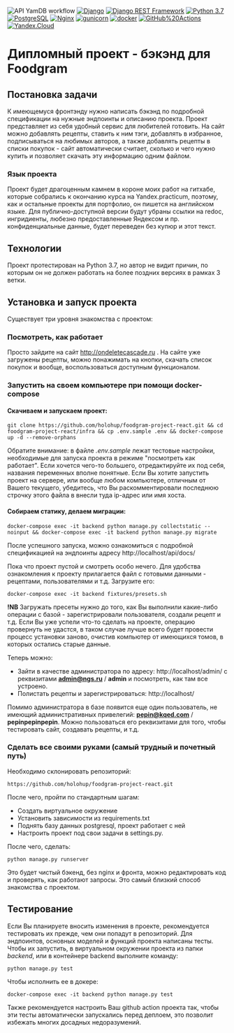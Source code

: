 ![API YamDB workflow](https://github.com/holohup/foodgram-project-react/actions/workflows/foodgram.yml/badge.svg)
[![Django](https://img.shields.io/badge/-Django-464646?style=flat-square&logo=Django)](https://www.djangoproject.com/)
[![Django REST Framework](https://img.shields.io/badge/-Django%20REST%20Framework-464646?style=flat-square&logo=Django%20REST%20Framework)](https://www.django-rest-framework.org/)
[![Python 3.7](https://img.shields.io/badge/python-3.7-blue.svg)](https://www.python.org/downloads/release/python-370/)
[![PostgreSQL](https://img.shields.io/badge/-PostgreSQL-464646?style=flat-square&logo=PostgreSQL)](https://www.postgresql.org/)
[![Nginx](https://img.shields.io/badge/-NGINX-464646?style=flat-square&logo=NGINX)](https://nginx.org/ru/)
[![gunicorn](https://img.shields.io/badge/-gunicorn-464646?style=flat-square&logo=gunicorn)](https://gunicorn.org/)
[![docker](https://img.shields.io/badge/-Docker-464646?style=flat-square&logo=docker)](https://www.docker.com/)
[![GitHub%20Actions](https://img.shields.io/badge/-GitHub%20Actions-464646?style=flat-square&logo=GitHub%20actions)](https://github.com/features/actions)
[![Yandex.Cloud](https://img.shields.io/badge/-Yandex.Cloud-464646?style=flat-square&logo=Yandex.Cloud)](https://cloud.yandex.ru/)

# Дипломный проект - бэкэнд для Foodgram

## Постановка задачи

К имеющемуся фронтэнду нужно написать бэкэнд по подробной спецификации на нужные эндпоинты и описанию проекта. Проект представляет из себя удобный сервис для любителей готовить. На сайт можно добавлять рецепты, ставить к ним тэги, добавлять в избранное, подписываться на любимых авторов, а также добавлять рецепты в списки покупок - сайт автоматически считает, сколько и чего нужно купить и позволяет скачать эту информацию одним файлом. 

### Язык проекта

Проект будет драгоценным камнем в короне моих работ на гитхабе, которые собрались к окончанию курса на Yandex.practicum, поэтому, как и остальные проекты для портфолио, он пишется на английском языке. Для публично-доступной версии будут убраны ссылки на redoc, ингридиенты, любезно предоставленные Яндексом и пр. конфиденциальные данные, будет переведен без купюр и этот текст.

## Технологии

Проект протестирован на Python 3.7, но автор не видит причин, по которым он не должен работать на более поздних версиях в рамках 3 ветки.

## Установка и запуск проекта

Существует три уровня знакомства с проектом:

### Посмотреть, как работает

Просто зайдите на сайт http://ondeletecascade.ru . На сайте уже загружены рецепты, можно понажимать на кнопки, скачать список покупок и вообще, воспользоваться доступным функционалом.

### Запустить на своем компьютере при помощи docker-compose

#### Скачиваем и запускаем проект:

```
git clone https://github.com/holohup/foodgram-project-react.git && cd foodgram-project-react/infra && cp .env.sample .env && docker-compose up -d --remove-orphans
```
Обратите внимание: в файле _.env.sample_ лежат тестовые настройки, необходимые для запуска проекта в режиме "посмотреть как работает". Если хочется чего-то большего, отредактируйте их под себя, названия переменных вполне понятные. Если Вы хотите запустить проект на сервере, или вообще любом компьютере, отличным от Вашего текущего, убедитесь, что Вы раскомментировали последнюю строчку этого файла в внесли туда ip-адрес или имя хоста.

#### Собираем статику, делаем миграции:

```
docker-compose exec -it backend python manage.py collectstatic --noinput && docker-compose exec -it backend python manage.py migrate
```
После успешного запуска, можно ознакомиться с подробной спецификацией на эндпоинты адресу http://localhost/api/docs/

Пока что проект пустой и смотреть особо нечего. Для удобства ознакомления к проекту прилагается файл с готовыми данными - рецептами, пользователями и т.д. Загрузите его:
```
docker-compose exec -it backend fixtures/presets.sh
```
**!NB** Загружать пресеты нужно до того, как Вы выполнили какие-либо операции с базой - зарегистрировали пользователя, создали рецепт и т.д. Если Вы уже успели что-то сделать на проекте, операцию провернуть не удастся, в таком случае лучше всего будет провести процесс установки заново, очистив компьютер от имеющихся томов, в которых остались старые данные.

Теперь можно:
- Зайти в качестве администратора по адресу: http://localhost/admin/ с реквизитами **admin@ngs.ru** / **admin** и посмотреть, как там все устроено.
- Полистать рецепты и зарегистрироваться: http://localhost/

Помимо администратора в базе появится еще один пользователь, не имеющий административных привелегий: **pepin@kqed.com** / **pepinpepinpepin**. Можно пользоваться его реквизитами для того, чтобы тестировать сайт, создавать рецепты, и т.д.


### Сделать все своими руками (самый трудный и почетный путь)

Необходимо склонировать репозиторий:
```
https://github.com/holohup/foodgram-project-react.git
```
После чего, пройти по стандартным шагам:
- Создать виртуальное окружение
- Установить зависимости из requirements.txt
- Поднять базу данных postgresql, проект работает с ней
- Настроить проект под свои задачи в settings.py. 

После чего, сделать:
```
python manage.py runserver
```
Это будет чистый бэкенд, без nginx и фронта, можно редактировать код и проверять, как работают запросы. Это самый близкий способ знакомства с проектом.

## Тестирование

Если Вы планируете вносить изменения в проекте, рекомендуется тестировать их прежде, чем они попадут в репозиторий. Для эндпоинтов, основных моделей и функций проекта написаны тесты. Чтобы их запустить, в виртуальном окружении проекта из папки _backend_, или в контейнере backend выполните команду:
```
python manage.py test
```
Чтобы исполнить ее в докере:
```
docker-compose exec -it backend python manage.py test
```
Также рекомендуется настроить Ваш github action проекта так, чтобы эти тесты автоматически запускались перед деплоем, это позволит избежать многих досадных недоразумений.